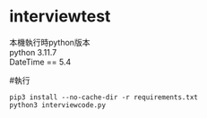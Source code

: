 # interviewtest

本機執行時python版本  
  python 3.11.7  
  DateTime == 5.4



#執行
```
pip3 install --no-cache-dir -r requirements.txt
python3 interviewcode.py
```
